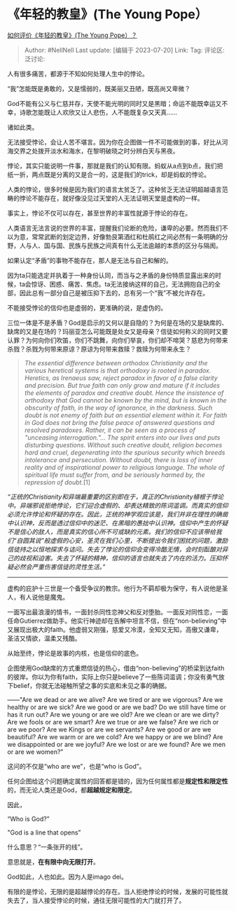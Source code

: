 # 《年轻的教皇》(The Young Pope）
[如何评价《年轻的教皇》(The Young Pope）？](https://www.zhihu.com/question/52125978/answer/3126659052)

> Author: #NellNell
> Last update: [编辑于 2023-07-20]
> Link:
> Tag:
> 评论区:
> 泛讨论:

人有很多痛苦，都源于不知如何处理人生中的悖论。

“我”怎能既是勇敢的，又是懦弱的，既美丽又丑陋，既高尚又卑微？

God不能有公义与仁慈并存，天使不能光明的同时又是黑暗；命运不能既幸运又不幸，诗歌怎能既让人欢欣又让人悲伤，人不能既复杂又天真……

诸如此类。

无法接受悖论，会让人苦不堪言。因为你在企图做一件不可能做到的事，好比从河海交界之处拨开淡水和海水，在黎明破晓之时分辨白天与黑夜。

悖论，其实只能说明一件事，那就是我们的认知有限。蚂蚁从a点到b点，我们把纸一折，两点既是分离的又是合一的，这是我们的trick，却是蚂蚁的悖论。

人类的悖论，很多时候是因为我们的语言太贫乏了。这种贫乏无法证明超越语言范畴的悖论不能存在，就好像没见过天堂的人无法证明天堂是虚构的一样。

事实上，悖论不仅可以存在，甚至世界的丰富性就源于悖论的存在。

人类语言无法言说的世界的丰富，提醒我们论断的危险，谦卑的必要。然而我们不以为意，常常武断的划定边界，好像勃艮第酒红和杜鹃红之间必然有一条明确的分野，人与人、国与国、民族与民族之间真有什么无法逾越的本质的区分与隔阂。

如果认定“矛盾”的事物不能存在，那人是无法与自己和解的。

因为ta只能选定并执着于一种身份认同，而当与之矛盾的身份特质显露出来的时候，ta会惊讶、困惑、痛苦、焦虑。ta无法接纳这样的自己，无法拥抱自己的全部，因此总有一部分自己是被压抑下去的，总有另一个“我”不被允许存在。

不能接受悖论的信仰也是虚弱的，更准确的说，是虚伪的。

三位一体是不是矛盾？God是启示的又何以是自隐的？为何是在场的又是缺席的、缺席的又是在场的？玛丽亚怎么可能既是处女又是母亲？信徒如何称义的同时又要认罪？为何向你们吹笛，你们不跳舞，向你们举哀，你们却不啼哭？慈悲为何带来杀戮？杀戮为何带来原谅？原谅为何带来救赎？救赎为何带来永生？

> *The essential difference between orthodox Christianity and the various heretical systems is that orthodoxy is rooted in paradox. Heretics, as Irenaeus saw, reject paradox in favor of a false clarity and precision. But true faith can only grow and mature if it includes the elements of paradox and creative doubt. Hence the insistence of orthodoxy that God cannot be known by the mind, but is known in the obscurity of faith, in the way of ignorance, in the darkness. Such doubt is not enemy of faith but an essential element within it. For faith in God does not bring the false peace of answered questions and resolved paradoxes. Rather, it can be seen as a process of "unceasing interrogation."... The spirit enters into our lives and puts disturbing questions. Without such creative doubt, religion becomes hard and cruel, degenerating into the spurious security which breeds intolerance and persecution. Without doubt, there is loss of inner reality and of inspirational power to religious language. The whole of spiritual life must suffer from, and be seriously harmed by, the repression of doubt.*\[1\]

*“正统的Christianity和异端最重要的区别即在于，真正的Christianity植根于悖论中。异端邪说拒绝悖论，它们迎合虚假的、却表达精致的陈词滥调。而真实的信仰必须允许悖论和怀疑的存在。因此，正统的神学观应该是，我们并非在理性的确凿中认识神，反而是透过信仰中的迷茫、在黑暗的愚拙中认识神。信仰中产生的怀疑不是信心的敌人，而是真实的信心所不可或缺的元素。我们的信仰不应该带给我们“自圆其说”般虚假的心安，圣灵在我们心里，不断提出令我们困扰的问题，激励信徒持之以恒地探求与诘问。失去了悖论的信仰会变得冷酷无情，会时刻酝酿对异己的歧视和迫害。失去了怀疑的精神，信仰的语言也就失去了内在的活力。压抑怀疑必然会严重伤害信徒的灵性生活。”*

--------------------

虚构的庇护十三世是一个备受争议的教宗。他行为不羁却极为保守，有人说他是圣人，有人说他是魔鬼。

一面写出最浪漫的情书，一面封杀同性恋神父和反对堕胎。一面反对同性恋，一面任命Gutierrez做助手。他实行神迹却在告解中坦言不信，但在“non-believing”中又展现出极大的faith。他虚弱又刚强，慈爱又冷漠，全知又无知，高傲又谦卑，圣洁又情欲，温柔又残酷。

从始至终，悖论是故事的内核，也是信仰的底色。

企图使用God缺席的方式重燃信徒的热心，借由“non-believing”的桥梁到达faith的彼岸。你以为你有faith，实际上你只是believe了一些陈词滥调；你没有勇气放下belief，你就无法碰触所望之事的实底和未见之事的确据。

——"Are we dead or are we alive? Are we tired or are we vigorous? Are we healthy or are we sick? Are we good or are we bad? Do we still have time or has it run out? Are we young or are we old? Are we clean or are we dirty? Are we fools or are we smart? Are we true or are we false? Are we rich or are we poor? Are we Kings or are we servants? Are we good or are we beautiful? Are we warm or are we cold? Are we happy or are we blind? Are we disappointed or are we joyful? Are we lost or are we found? Are we men or are we women?"

这问的不仅是“who are we”，也是“who is God”。

任何企图给这个问题确定属性的回答都是错的，因为任何属性都是**规定性和限定性**的，而无论人类还是God，都**超越规定和限定**。

因此，

“Who is God?”

"God is a line that opens”

什么意思？“一条张开的线”。

意思就是，**在有限中向无限打开**。

God如此，人也如此。因为人是imago dei。

有限的是悖论，无限的是超越悖论的存在。当人拒绝悖论的时候，发展的可能性就失去了，当人接受悖论的时候，通往无限可能性的大门就打开了。
